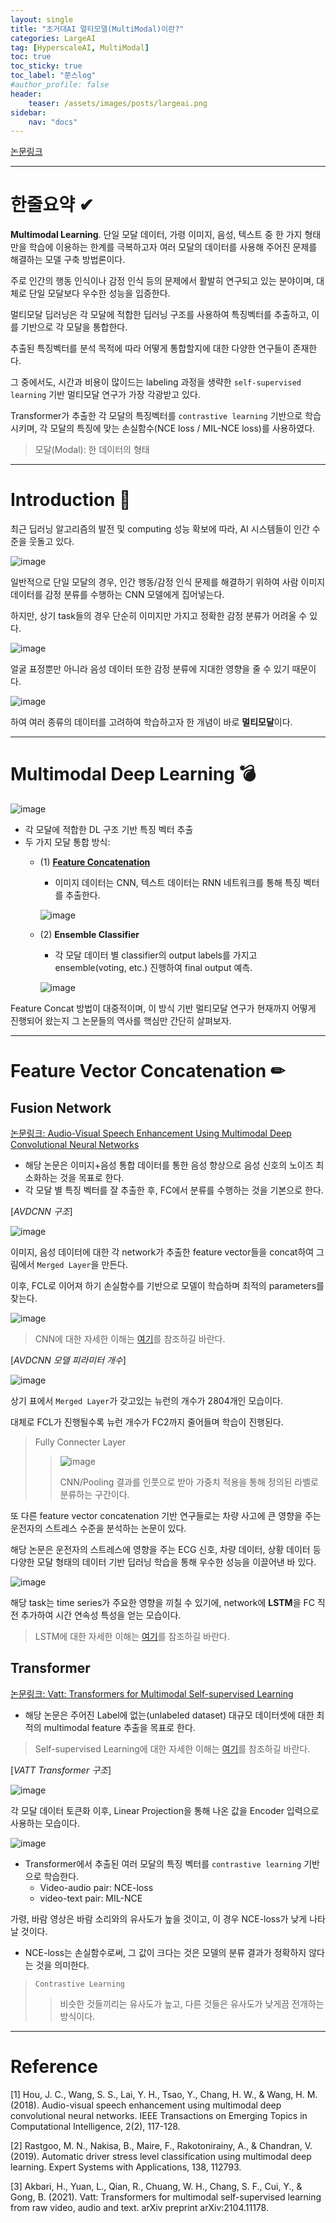 ```yaml
---
layout: single
title: "초거대AI 멀티모델(MultiModal)이란?"
categories: LargeAI
tag: [HyperscaleAI, MultiModal]
toc: true
toc_sticky: true
toc_label: "쭌스log"
#author_profile: false
header:
    teaser: /assets/images/posts/largeai.png
sidebar:
    nav: "docs"
---
```


[논문링크]()

****
# 한줄요약 ✔
**Multimodal Learning**. 단일 모달 데이터, 가령 이미지, 음성, 텍스트 중 한 가지 형태만을 학습에 이용하는 한계를 극복하고자 여러 모달의 데이터를 사용해 주어진 문제를 해결하는 모델 구축 방법론이다.

주로 인간의 행동 인식이나 감정 인식 등의 문제에서 활발히 연구되고 있는 분야이며, 대체로 단일 모달보다 우수한 성능을 입증한다.

멀티모달 딥러닝은 각 모달에 적합한 딥러닝 구조를 사용하여 특징벡터를 추출하고, 이를 기반으로 각 모달을 통합한다.

추출된 특징벡터를 분석 목적에 따라 어떻게 통합할지에 대한 다양한 연구들이 존재한다.

그 중에서도, 시간과 비용이 많이드는 labeling 과정을 생략한 `self-supervised learning` 기반 멀티모달 연구가 가장 각광받고 있다.

Transformer가 추출한 각 모달의 특징벡터를 `contrastive learning` 기반으로 학습시키며, 각 모달의 특징에 맞는 손실함수(NCE loss / MIL-NCE loss)를 사용하였다.

> 모달(Modal): 한 데이터의 형태

****
# Introduction 🙌
최근 딥러닝 알고리즘의 발전 및 computing 성능 확보에 따라, AI 시스템들이 인간 수준을 웃돌고 있다.

![image](https://user-images.githubusercontent.com/39285147/218303545-ef191a40-38c0-447f-9f5e-f846603f6ec4.png)

일반적으로 단일 모달의 경우, 인간 행동/감정 인식 문제를 해결하기 위하여 사람 이미지 데이터를 감정 분류를 수행하는 CNN 모델에게 집어넣는다.

하지만, 상기 task들의 경우 단순히 이미지만 가지고 정확한 감정 분류가 어려울 수 있다.

![image](https://user-images.githubusercontent.com/39285147/218303655-f627a451-a0ec-469c-a8c5-ef9e60d0c980.png)

얼굴 표정뿐만 아니라 음성 데이터 또한 감정 분류에 지대한 영향을 줄 수 있기 때문이다.

![image](https://user-images.githubusercontent.com/39285147/218303731-1b7ec64b-db07-419e-8edb-bcfa3f6dc2d4.png)

하여 여러 종류의 데이터를 고려하여 학습하고자 한 개념이 바로 **멀티모달**이다.

****
# Multimodal Deep Learning 💣
![image](https://user-images.githubusercontent.com/39285147/218304174-ee7d956e-12bf-4425-aabb-82f64e391052.png)

- 각 모달에 적합한 DL 구조 기반 특징 벡터 추출
- 두 가지 모달 통합 방식:
    - (1) [**Feature Concatenation**](#1-feature-vector-concatenation-✏)        
        - 이미지 데이터는 CNN, 텍스트 데이터는 RNN 네트워크를 통해 특징 벡터를 추출한다.

        ![image](https://user-images.githubusercontent.com/39285147/218304065-5d613180-0add-4cec-9cf0-97cc75e945f1.png)

    - (2) **Ensemble Classifier**
        - 각 모달 데이터 별 classifier의 output labels를 가지고 ensemble(voting, etc.) 진행하여 final output 예측.

        ![image](https://user-images.githubusercontent.com/39285147/218303986-d8ae18c9-5cb6-4c9e-8844-b8d7a893a0d8.png)

Feature Concat 방법이 대중적이며, 이 방식 기반 멀티모달 연구가 현재까지 어떻게 진행되어 왔는지 그 논문들의 역사를 핵심만 간단히 살펴보자.

****
# Feature Vector Concatenation ✏
## Fusion Network
[논문링크: Audio-Visual Speech Enhancement Using Multimodal Deep Convolutional Neural Networks](https://arxiv.org/abs/1703.10893)

- 해당 논문은 이미지+음성 통합 데이터를 통한 음성 향상으로 음성 신호의 노이즈 최소화하는 것을 목표로 한다.
- 각 모달 별 특징 벡터를 잘 추출한 후, FC에서 분류를 수행하는 것을 기본으로 한다.

[*AVDCNN 구조*]

![image](https://user-images.githubusercontent.com/39285147/218304420-a6361c55-6149-4479-81bf-4e70fb247164.png)

이미지, 음성 데이터에 대한 각 network가 추출한 feature vector들을 concat하여 그림에서 `Merged Layer`을 만든다.

이후, FCL로 이어져 하기 손실함수를 기반으로 모델이 학습하며 최적의 parameters를 찾는다.

![image](https://user-images.githubusercontent.com/39285147/218304522-b7227a5b-1f63-4269-9aab-37eeddb5325a.png)

> CNN에 대한 자세한 이해는 [여기](https://github.com/hchoi256/ai-terms/blob/main/README.md)를 참조하길 바란다.

[*AVDCNN 모델 피라미터 개수*]

![image](https://user-images.githubusercontent.com/39285147/218304649-4f2f286f-ac83-41e1-abec-2bdcc6038d03.png)

상기 표에서 `Merged Layer`가 갖고있는 뉴런의 개수가 2804개인 모습이다.

대체로 FCL가 진행될수록 뉴런 개수가 FC2까지 줄어들며 학습이 진행된다.

> Fully Connecter Layer
>
>> ![image](https://user-images.githubusercontent.com/39285147/218305000-55820718-4661-4c6a-bb84-b342ed3ef11f.png)
>>
>> CNN/Pooling 결과를 인풋으로 받아 가중치 적용을 통해 정의된 라벨로 분류하는 구간이다.

또 다른 feature vector concatenation 기반 연구들로는 차량 사고에 큰 영향을 주는 운전자의 스트레스 수준을 분석하는 논문이 있다.


해당 논문은 운전자의 스트레스에 영향을 주는 ECG 신호, 차량 데이터, 상황 데이터 등 다양한 모달 형태의 데이터 기반 딥러닝 학습을 통해 우수한 성능을 이끌어낸 바 있다.

![image](https://user-images.githubusercontent.com/39285147/218305213-e3a95783-18be-4ae6-a5b3-0ebc514ca21a.png)

해당 task는 time series가 주요한 영향을 끼칠 수 있기에, network에 **LSTM**을 FC 직전 추가하여 시간 연속성 특성을 얻는 모습이다.

> LSTM에 대한 자세한 이해는 [여기](https://github.com/hchoi256/ai-terms/blob/main/README.md)를 참조하길 바란다.

## Transformer
[논문링크: Vatt: Transformers for Multimodal Self-supervised Learning](https://arxiv.org/abs/2104.11178)
- 해당 논문은 주어진 Label에 없는(unlabeled dataset) 대규모 데이터셋에 대한 최적의 multimodal feature 추출을 목표로 한다.

> Self-supervised Learning에 대한 자세한 이해는 [여기](https://github.com/hchoi256/ai-terms/blob/main/README.md)를 참조하길 바란다.

[*VATT Transformer 구조*]

![image](https://user-images.githubusercontent.com/39285147/218306210-15c95a76-a03e-4f3a-8930-6e5e71024c56.png)

각 모달 데이터 토큰화 이후, Linear Projection을 통해 나온 값을 Encoder 입력으로 사용하는 모습이다.

![image](https://user-images.githubusercontent.com/39285147/218306284-6ce92b69-54bb-4b76-80b7-42a4afdb7676.png)

- Transformer에서 추출된 여러 모달의 특징 벡터를 `contrastive learning` 기반으로 학습한다.
    - Video-audio pair: NCE-loss
    - video-text pair: MIL-NCE

가령, 바람 영상은 바람 소리와의 유사도가 높을 것이고, 이 경우 NCE-loss가 낮게 나타날 것이다.
- NCE-loss는 손실함수로써, 그 값이 크다는 것은 모델의 분류 결과가 정확하지 않다는 것을 의미한다.

> `Contrastive Learning`
>
>> 비슷한 것들끼리는 유사도가 높고, 다른 것들은 유사도가 낮게끔 전개하는 방식이다.

****
# Reference
[1] Hou, J. C., Wang, S. S., Lai, Y. H., Tsao, Y., Chang, H. W., & Wang, H. M. (2018). Audio-visual speech enhancement using multimodal deep convolutional neural networks. IEEE Transactions on Emerging Topics in Computational Intelligence, 2(2), 117-128.

[2] Rastgoo, M. N., Nakisa, B., Maire, F., Rakotonirainy, A., & Chandran, V. (2019). Automatic driver stress level classification using multimodal deep learning. Expert Systems with Applications, 138, 112793.

[3] Akbari, H., Yuan, L., Qian, R., Chuang, W. H., Chang, S. F., Cui, Y., & Gong, B. (2021). Vatt: Transformers for multimodal self-supervised learning from raw video, audio and text. arXiv preprint arXiv:2104.11178.